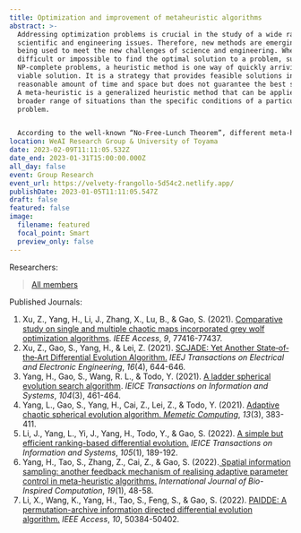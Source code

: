 ```yaml
---
title: Optimization and improvement of metaheuristic algorithms
abstract: >-
  Addressing optimization problems is crucial in the study of a wide range of
  scientific and engineering issues. Therefore, new methods are emerging and
  being used to meet the new challenges of science and engineering. When it is
  difficult or impossible to find the optimal solution to a problem, such as
  NP-complete problems, a heuristic method is one way of quickly arriving at a
  viable solution. It is a strategy that provides feasible solutions in a
  reasonable amount of time and space but does not guarantee the best solution.
  A meta-heuristic is a generalized heuristic method that can be applied to a
  broader range of situations than the specific conditions of a particular
  problem. 


  According to the well-known “No-Free-Lunch Theorem”, different meta-heuristic algorithms (MHAs) have corresponding advantages and disadvantages in addressing different optimization problems. Even so, much effort is still dedicated to creating algorithms that perform well on most problems. In recent decades, researchers appear to have concluded that maintaining a balance between exploitation and exploration is critical for improving MHAs’ performance. According to the latest definition of exploitation and exploration, the term “exploitation” refers to the idea of focusing the search process on promising areas of the solution space, whereas the ability of a search algorithm to discover a diverse array of solutions spread across different regions of the search space is emphasized by the term “exploration”. However, although new attempts to adjust the balance between exploitation and exploration are constantly being made, the issue of how to efficiently balance exploitation and exploration in algorithms remains a hot area of research. 
location: WeAI Research Group & University of Toyama
date: 2023-02-09T11:11:05.532Z
date_end: 2023-01-31T15:00:00.000Z
all_day: false
event: Group Research
event_url: https://velvety-frangollo-5d54c2.netlify.app/
publishDate: 2023-01-05T11:11:05.547Z
draft: false
featured: false
image:
  filename: featured
  focal_point: Smart
  preview_only: false
---
```

Researchers:

> [All members](https://velvety-frangollo-5d54c2.netlify.app/people/)

Published Journals:

1. Xu, Z., Yang, H., Li, J., Zhang, X., Lu, B., & Gao, S. (2021). [Comparative study on single and multiple chaotic maps incorporated grey wolf optimization algorithms](10.1109/ACCESS.2021.3083220). *IEEE Access*, *9*, 77416-77437.
2. Xu, Z., Gao, S., Yang, H., & Lei, Z. (2021). [SCJADE: Yet Another State‐of‐the‐Art Differential Evolution Algorithm.](https://doi.org/10.1002/tee.23340) *IEEJ Transactions on Electrical and Electronic Engineering*, *16*(4), 644-646.
3. Yang, H., Gao, S., Wang, R. L., & Todo, Y. (2021). [A ladder spherical evolution search algorithm](https://search.ieice.org/bin/summary.php?id=e104-d_3_461). *IEICE Transactions on Information and Systems*, *104*(3), 461-464.
4. Yang, L., Gao, S., Yang, H., Cai, Z., Lei, Z., & Todo, Y. (2021). [Adaptive chaotic spherical evolution algorithm. *Memetic Computing*](https://doi.org/10.1007/s12293-021-00341-w), *13*(3), 383-411.
5. Li, J., Yang, L., Yi, J., Yang, H., Todo, Y., & Gao, S. (2022). [A simple but efficient ranking-based differential evolution.](https://search.ieice.org/bin/summary.php?id=e105-d_1_189) *IEICE Transactions on Information and Systems*, *105*(1), 189-192.
6. Yang, H., Tao, S., Zhang, Z., Cai, Z., & Gao, S. (2022).[ Spatial information sampling: another feedback mechanism of realising adaptive parameter control in meta-heuristic algorithms.](https://doi.org/10.1504/IJBIC.2022.120751) *International Journal of Bio-Inspired Computation*, *19*(1), 48-58.
7. Li, X., Wang, K., Yang, H., Tao, S., Feng, S., & Gao, S. (2022). [PAIDDE: A permutation-archive information directed differential evolution algorithm.](10.1109/ACCESS.2022.3173622) *IEEE Access*, *10*, 50384-50402.